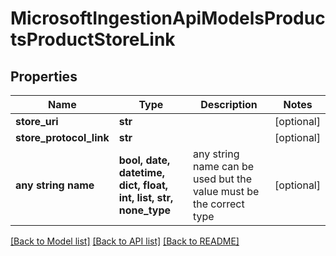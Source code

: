# MicrosoftIngestionApiModelsProductsProductStoreLink


## Properties
Name | Type | Description | Notes
------------ | ------------- | ------------- | -------------
**store_uri** | **str** |  | [optional] 
**store_protocol_link** | **str** |  | [optional] 
**any string name** | **bool, date, datetime, dict, float, int, list, str, none_type** | any string name can be used but the value must be the correct type | [optional]

[[Back to Model list]](../README.md#documentation-for-models) [[Back to API list]](../README.md#documentation-for-api-endpoints) [[Back to README]](../README.md)


